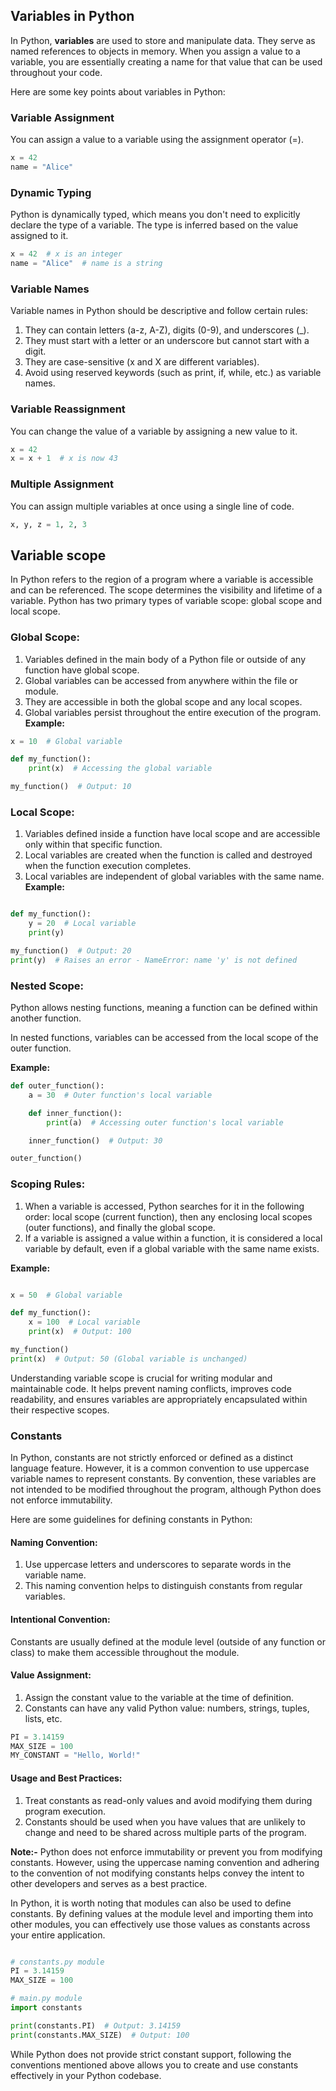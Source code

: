 ## Variables in Python
In Python, <b>variables</b> are used to store and manipulate data. They serve as named references to objects in memory. When you assign a value to a variable, you are essentially creating a name for that value that can be used throughout your code.

Here are some key points about variables in Python:

### Variable Assignment
You can assign a value to a variable using the assignment operator (=).
```python
x = 42
name = "Alice"
```
### Dynamic Typing
Python is dynamically typed, which means you don't need to explicitly declare the type of a variable. The type is inferred based on the value assigned to it.
```python
x = 42  # x is an integer
name = "Alice"  # name is a string
```
### Variable Names
Variable names in Python should be descriptive and follow certain rules:

1. They can contain letters (a-z, A-Z), digits (0-9), and underscores (_).
2. They must start with a letter or an underscore but cannot start with a digit.
3. They are case-sensitive (x and X are different variables).
4. Avoid using reserved keywords (such as print, if, while, etc.) as variable names.

### Variable Reassignment
You can change the value of a variable by assigning a new value to it.
```python
x = 42
x = x + 1  # x is now 43
```

### Multiple Assignment
You can assign multiple variables at once using a single line of code.
```python
x, y, z = 1, 2, 3
```
## Variable scope 
In Python refers to the region of a program where a variable is accessible and can be referenced. The scope determines the visibility and lifetime of a variable. Python has two primary types of variable scope: global scope and local scope.

### Global Scope:
1. Variables defined in the main body of a Python file or outside of any function have global scope.
2. Global variables can be accessed from anywhere within the file or module.
3. They are accessible in both the global scope and any local scopes.
4. Global variables persist throughout the entire execution of the program.
<b>Example:</b>
```python
x = 10  # Global variable

def my_function():
    print(x)  # Accessing the global variable

my_function()  # Output: 10
```
### Local Scope:
1. Variables defined inside a function have local scope and are accessible only within that specific function.
2. Local variables are created when the function is called and destroyed when the function execution completes.
3. Local variables are independent of global variables with the same name.
<b>Example:</b>
```python

def my_function():
    y = 20  # Local variable
    print(y)

my_function()  # Output: 20
print(y)  # Raises an error - NameError: name 'y' is not defined
```
### Nested Scope:
Python allows nesting functions, meaning a function can be defined within another function.

In nested functions, variables can be accessed from the local scope of the outer function.

<b>Example:</b>
```python
def outer_function():
    a = 30  # Outer function's local variable

    def inner_function():
        print(a)  # Accessing outer function's local variable

    inner_function()  # Output: 30

outer_function()
```
### Scoping Rules:
1. When a variable is accessed, Python searches for it in the following order: local scope (current function), then any enclosing local scopes (outer functions), and finally the global scope.
2. If a variable is assigned a value within a function, it is considered a local variable by default, even if a global variable with the same name exists.

<b>Example:</b>

```python

x = 50  # Global variable

def my_function():
    x = 100  # Local variable
    print(x)  # Output: 100

my_function()
print(x)  # Output: 50 (Global variable is unchanged)
```  
  
 Understanding variable scope is crucial for writing modular and maintainable code. It helps prevent naming conflicts, improves code readability, and ensures variables are appropriately encapsulated within their respective scopes.

### Constants
In Python, constants are not strictly enforced or defined as a distinct language feature. However, it is a common convention to use uppercase variable names to represent constants. By convention, these variables are not intended to be modified throughout the program, although Python does not enforce immutability.

Here are some guidelines for defining constants in Python:

#### Naming Convention:
1. Use uppercase letters and underscores to separate words in the variable name.
2. This naming convention helps to distinguish constants from regular variables.
#### Intentional Convention:
Constants are usually defined at the module level (outside of any function or class) to make them accessible throughout the module.
#### Value Assignment:
1. Assign the constant value to the variable at the time of definition.
2. Constants can have any valid Python value: numbers, strings, tuples, lists, etc.
```python
PI = 3.14159
MAX_SIZE = 100
MY_CONSTANT = "Hello, World!"
```
#### Usage and Best Practices:
1. Treat constants as read-only values and avoid modifying them during program execution.
2. Constants should be used when you have values that are unlikely to change and need to be shared across multiple parts of the program.

<b>Note:-</b> Python does not enforce immutability or prevent you from modifying constants. However, using the uppercase naming convention and adhering to the convention of not modifying constants helps convey the intent to other developers and serves as a best practice.

In Python, it is worth noting that modules can also be used to define constants. By defining values at the module level and importing them into other modules, you can effectively use those values as constants across your entire application.

```python

# constants.py module
PI = 3.14159
MAX_SIZE = 100

# main.py module
import constants

print(constants.PI)  # Output: 3.14159
print(constants.MAX_SIZE)  # Output: 100
```
While Python does not provide strict constant support, following the conventions mentioned above allows you to create and use constants effectively in your Python codebase.

